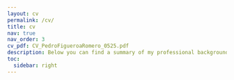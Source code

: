 ```yaml
---
layout: cv
permalink: /cv/
title: cv
nav: true
nav_order: 3
cv_pdf: CV_PedroFigueroaRomero_0525.pdf
description: Below you can find a summary of my professional background. You can also download my full CV by clicking on the PDF icon on the right.
toc:
  sidebar: right
---
```


